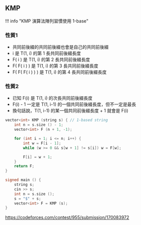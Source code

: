 ## KMP

!!! info "KMP 演算法陣列習慣使用 1-base"

### 性質1

- 共同前後綴的共同前後綴也會是自己的共同前後綴
- i 是 T(1, i) 的第 1 長共同前後綴長度
- F( i ) 是 T(1, i) 的第 2 長共同前後綴長度
- F( F( i ) ) 是 T(1, i) 的第 3 長共同前後綴長度
- F( F( F( i ) ) ) 是 T(1, i) 的第 4 長共同前後綴長度

### 性質2
- 已知 F(i) 是 T(1, i) 的次長共同前後綴長度
- F(i) - 1 一定是 T(1, i-1) 的一個共同前後綴長度，但不一定是最長
- 換句話說，T(1, i-1) 的某一個共同前後綴長度 + 1 就會是 F(i)
```cpp linenums="1"
vector<int> KMP (string s) { // 1-based string
    int n = s.size () - 1;
    vector<int> F (n + 1, -1);

    for (int i = 1; i <= n; i++) {
        int w = F[i - 1];
        while (w >= 0 && s[w + 1] != s[i]) w = F[w];

        F[i] = w + 1;
    }
    return F;
}

signed main () {
    string s;
    cin >> s;
    int n = s.size ();
    s = "$" + s;
    vector<int> F = KMP (s);
} 
```

https://codeforces.com/contest/955/submission/170083972